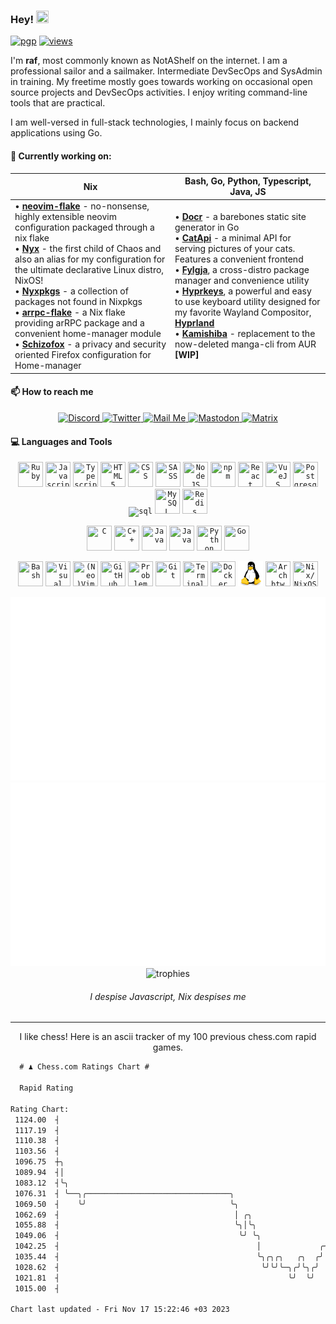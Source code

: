 ### Hey! <img src="../assets/Hi.gif" width="20px" height="20px">

[![pgp](https://img.shields.io/badge/pgp-0xBA46BCC36E912922-313131?style=flat&labelColor=545454&color=313131)](https://github.com/notashelf.gpg) [![views](https://komarev.com/ghpvc/?username=notashelf&style=flat&color=313131&label=views)](https://github.com/notashelf)

I'm **raf**, most commonly known as NotAShelf on the internet. I am a professional sailor and a sailmaker. Intermediate DevSecOps and SysAdmin in training.
My freetime mostly goes towards working on occasional open source projects and DevSecOps activities. I enjoy writing command-line tools that are practical.

I am well-versed in full-stack technologies, I mainly focus on backend applications using Go.

#### 🔭 Currently working on:

| **Nix**                                                                                                                                                                                                                                                                                                                    | **Bash**, **Go**, **Python**, **Typescript**, **Java**, **JS**                                                                                                                                                                                                                                                                                                                                                                                                                                                                                                                                                                                                                                             |
| -------------------------------------------------------------------------------------------------------------------------------------------------------------------------------------------------------------------------------------------------------------------------------------------------------------------------- | ---------------------------------------------------------------------------------------------------------------------------------------------------------------------------------------------------------------------------------------------------------------------------------------------------------------------------------------------------------------------------------------------------------------------------------------------------------------------------------------------------------------------------------------------------------------------------------------------------------------------------------------------------------------------------------------------------------- |
| • [**neovim-flake**](https://github.com/notashelf/neovim-flake) - no-nonsense, highly extensible neovim configuration packaged through a nix flake<br> • [**Nyx**](https://github.com/notashelf/nyx) - the first child of Chaos and also an alias for my configuration for the ultimate declarative Linux distro, NixOS!<br> • [**Nyxpkgs**](https://github.com/notashelf/nyxkgs) - a collection of packages not found in Nixpkgs<br> • [**arrpc-flake**](https://github.com/NotAShelf/arrpc-flake) - a Nix flake providing arRPC package and a convenient home-manager module<br>• [**Schizofox**](https://github.com/schizofox/schizofox) - a privacy and security oriented Firefox configuration for Home-manager | • [**Docr**](https://github.com/notashelf/docr) - a barebones static site generator in Go<br>• [**CatApi**](https://github.com/notashelf/catApi) - a minimal API for serving pictures of your cats. Features a convenient frontend<br>• [**Fylgja**](https://github.com/hyprland-communştyf/Fylgja), a cross-distro package manager and convenience utility<br>• [**Hyprkeys**](https://github.com/hyprland-community/Hyprkeys), a powerful and easy to use keyboard utility designed for my favorite Wayland Compositor, [**Hyprland**](https://github.com/hyprwm/Hyprland)<br>• [**Kamishiba**](https://github.com/notashelf/kamishiba) - replacement to the now-deleted manga-cli from AUR **[WIP]**<br> |

#### 📫 How to reach me

<p align="center">
 <a href="https://discord.gg/TS6w3TYZRM">
   <img title="Discord" src="../main/assets/icons/discord.svg" width="3.5%">
 </a>
 <a href="https://twitter.com/NotAShelf">
   <img title="Twitter" src="../main/assets/icons/twitter.svg" width="3.5%">
 </a>
 <a href="mailto:me@notashelf.dev">
   <img title="Mail Me" src="../main/assets/icons/gmail.svg" width="3.5%">
 </a>
 <a href="https://social.notashelf.dev/@raf">
   <img title="Mastodon" src="../main/assets/icons/mastodon.svg" width="3.5%">
 </a>
 <a href="https://matrix.to/#/@raf:notashelf.dev">
   <img title="Matrix" src="../main/assets/icons/matrix.svg" width="3.5%">
 </a>
</p>

#### 💻 Languages and Tools

<p align="center">
  <code><img title="Ruby" height="40" width="40" src="../main/assets/icons/ruby.png"></code>
  <code><img title="Javascript" height="40" width="40" src="../main/assets/icons/Javascript.png"></code>
  <code><img title="Typescript" height="40" width="40" src="../main/assets/icons/typescript.png"></code>
  <code><img title="HTML5" height="40" width="40" src="../main/assets/icons/html5.svg"></code>
  <code><img title="CSS" height="40" width="40" src="../main/assets/icons/css.svg"></code>
  <code><img title="SASS" height="40" width="40" src="../main/assets/icons/sass.svg"></code>
  <code><img title="NodeJS" height="40" width="40" src="../main/assets/icons/nodejs.png"></code>
  <code><img title="npm" height="40" width="40" src="../main/assets/icons/npm.svg"></code>
  <code><img title="React" height="40" width="40" src="../main/assets/icons/react-original-wordmark.svg"></code>
  <code><img title="VueJS" height="40" width="40" src="../main/assets/icons/vuejs-original-wordmark.svg"></code>
  <code><img title="Postgresql" height="40" width="40" src="../main/assets/icons/postgresql.png"></code>
  <code><img title="SQL" height="40" width="40" src="../main/assets/icons/sql.png" alt="sql"></code>
  <code><img title="MySQL" height="40" width="40" src="../main/assets/icons/mysql.svg"></code>
  <code><img title="Redis" height="40" width="40" src="../main/assets/icons/redis.png"></code>
</p>
<p align="center">
  <code><img title="C" height="40" width="40" src="../main/assets/icons/c.svg"></code>
  <code><img title="C++" height="40" width="40"  src="../main/assets/icons/cpp.svg"></code>
  <code><img title="Java" height="40" width="40" src="../main/assets/icons/java.png"></code>
  <code><img title="Java" height="40" width="40" src="../main/assets/icons/kotlin.png"></code>
  <code><img title="Python" height="40" width="40" src="../main/assets/icons/python-original.svg"></code>
  <code><img title="Go" height="40" width="40" src="../main/assets/icons/go.png"></code>
</p>

<p align="center">
  <code><img title="Bash" height="40" width="40" src="../main/assets/icons/bash.png"></code>
  <code><img title="Visual Studio Code" height="40" width="40" src="../main/assets/icons/vscode.png"></code>
  <code><img title="(Neo)Vim" height="40" width="40" src="../main/assets/icons/vim.png"></code>
  <code><img title="GitHub" height="40" width="40" src="../main/assets/icons/github.svg"></code>
  <code><img title="Problem Solving" height="40" width="40" src="../main/assets/icons/problemSolving.png"></code>
  <code><img title="Git" height="40" width="40" src="../main/assets/icons/git-original.svg"></code>
  <code><img title="Terminal" height="40" width="40" src="../main/assets/icons/terminal.png"></code>
  <code><img title="Docker" height="40" width="40" src="../main/assets/icons/docker.png"></code>
  <code><img title="Linux" height="40" width="40" src="https://raw.githubusercontent.com/devicons/devicon/master/icons/linux/linux-original.svg"></code>
  <code><img title="Arch btw" height="40" width="40" src="../main/assets/icons/arch.svg" href="https://aur.archlinux.org/account/notashelf"></code>
  <code><img title="Nix/NixOS" height="40" width="40" src="../main/assets/icons/nix-snowflake.svg"></code>
</p>

<p align="center">
   <img title="overview" src="https://github.com/NotAShelf/NotAShelf/blob/output/generated/overview.svg">
   <img title="languages" src="https://github.com/NotAShelf/NotAShelf/blob/output/generated/languages.svg">
   <img title="trophies" src="https://github-profile-trophy.vercel.app/?username=NotAShelf&theme=onedark&no-frame=false&row=1&&margin-w=20&no-bg=true">
</p>

<h6 align="center">I despise Javascript, Nix despises me</h6>

---

<p align="center">I like chess! Here is an ascii tracker of my 100 previous chess.com rapid games.</p>

```txt
  # ♟︎ Chess.com Ratings Chart #

  Rapid Rating

Rating Chart:
 1124.00  ┤                                                                                                  ╭
 1117.19  ┤                                                                                                 ╭╯
 1110.38  ┤                                                                                                 │
 1103.56  ┤                                                                                                ╭╯
 1096.75  ┼╮                                                                                              ╭╯
 1089.94  ┤│                                                                  ╭╮                    ╭╮╭╮ ╭╯
 1083.12  ┤╰╮                                                                ╭╯╰╮                ╭╮╭╯╰╯│ │
 1076.31  ┤ ╰──╮╭────────────────────────────────╮                         ╭─╯  ╰───╮           ╭╯││   ╰─╯
 1069.50  ┤    ╰╯                                ╰╮                       ╭╯        ╰╮     ╭─╮╭╮│ ╰╯
 1062.69  ┤                                       │ ╭╮                 ╭╮╭╯          ╰─╮  ╭╯ ╰╯╰╯
 1055.88  ┤                                       ╰╮│╰╮               ╭╯╰╯             ╰╮╭╯
 1049.06  ┤                                        ╰╯ ╰╮              │                 ╰╯
 1042.25  ┤                                            │             ╭╯
 1035.44  ┤                                            ╰╮╭╮╭╮   ╭╮  ╭╯
 1028.62  ┤                                             ╰╯╰╯╰─╮╭╯╰╮╭╯
 1021.81  ┤                                                   ╰╯  ╰╯
 1015.00  ┤

Chart last updated - Fri Nov 17 15:22:46 +03 2023
```

